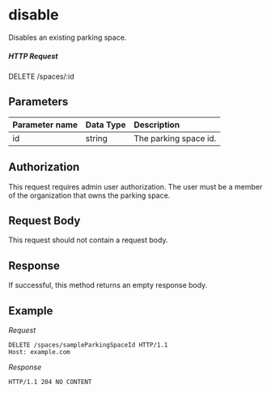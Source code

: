 # disable

Disables an existing parking space.

##### HTTP Request

DELETE /spaces/:id

## Parameters

| Parameter name | Data Type | Description            |
|:---------------|:----------|:-----------------------|
| id             | string    | The parking space id.  |

## Authorization

This request requires admin user authorization. The user must be a member of the
organization that owns the parking space.

## Request Body

This request should not contain a request body.

## Response

If successful, this method returns an empty response body.

## Example

*Request*

```HTTP
DELETE /spaces/sampleParkingSpaceId HTTP/1.1
Host: example.com

```

*Response*

```HTTP
HTTP/1.1 204 NO CONTENT

```
